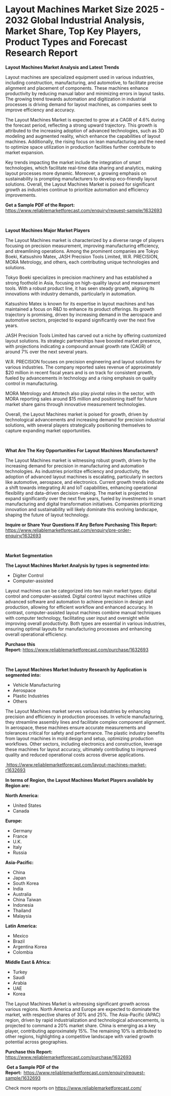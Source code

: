 <p><h1>Layout Machines Market Size 2025 - 2032 Global Industrial Analysis, Market Share, Top Key Players, Product Types and Forecast Research Report</h1></p><p><strong>Layout Machines Market Analysis and Latest Trends</strong></p>
<p><p>Layout machines are specialized equipment used in various industries, including construction, manufacturing, and automotive, to facilitate precise alignment and placement of components. These machines enhance productivity by reducing manual labor and minimizing errors in layout tasks. The growing trend towards automation and digitization in industrial processes is driving demand for layout machines, as companies seek to improve efficiency and accuracy.</p><p>The Layout Machines Market is expected to grow at a CAGR of 4.6% during the forecast period, reflecting a strong upward trajectory. This growth is attributed to the increasing adoption of advanced technologies, such as 3D modeling and augmented reality, which enhance the capabilities of layout machines. Additionally, the rising focus on lean manufacturing and the need to optimize space utilization in production facilities further contribute to market expansion.</p><p>Key trends impacting the market include the integration of smart technologies, which facilitate real-time data sharing and analytics, making layout processes more dynamic. Moreover, a growing emphasis on sustainability is prompting manufacturers to develop eco-friendly layout solutions. Overall, the Layout Machines Market is poised for significant growth as industries continue to prioritize automation and efficiency improvements.</p></p>
<p><strong>Get a Sample PDF of the Report:&nbsp;</strong> <a href="https://www.reliablemarketforecast.com/enquiry/request-sample/1632693?utm_campaign=2731&utm_medium=2&utm_source=Github&utm_content=ia&utm_term=29032025&utm_id=layout-machines">https://www.reliablemarketforecast.com/enquiry/request-sample/1632693</a></p>
<p>&nbsp;</p>
<p><strong>Layout Machines Major Market Players</strong></p>
<p><p>The Layout Machines market is characterized by a diverse range of players focusing on precision measurement, improving manufacturing efficiency, and streamlining operations. Among the prominent companies are Tokyo Boeki, Katsushiro Matex, JASH Precision Tools Limited, W.R. PRECISION, MORA Metrology, and others, each contributing unique technologies and solutions.</p><p>Tokyo Boeki specializes in precision machinery and has established a strong foothold in Asia, focusing on high-quality layout and measurement tools. With a robust product line, it has seen steady growth, aligning its innovations with industry demands, particularly in automation.</p><p>Katsushiro Matex is known for its expertise in layout machines and has maintained a focus on R&D to enhance its product offerings. Its growth trajectory is promising, driven by increasing demand in the aerospace and automotive sectors, projected to expand significantly over the next five years.</p><p>JASH Precision Tools Limited has carved out a niche by offering customized layout solutions. Its strategic partnerships have boosted market presence, with projections indicating a compound annual growth rate (CAGR) of around 7% over the next several years.</p><p>W.R. PRECISION focuses on precision engineering and layout solutions for various industries. The company reported sales revenue of approximately $20 million in recent fiscal years and is on track for consistent growth, fueled by advancements in technology and a rising emphasis on quality control in manufacturing.</p><p>MORA Metrology and Attotech also play pivotal roles in the sector, with MORA reporting sales around $15 million and positioning itself for future market share gains through innovative measurement technologies.</p><p>Overall, the Layout Machines market is poised for growth, driven by technological advancements and increasing demand for precision industrial solutions, with several players strategically positioning themselves to capture expanding market opportunities.</p></p>
<p>&nbsp;</p>
<p><strong>What Are The Key Opportunities For Layout Machines Manufacturers?</strong></p>
<p><p>The Layout Machines market is witnessing robust growth, driven by the increasing demand for precision in manufacturing and automation technologies. As industries prioritize efficiency and productivity, the adoption of advanced layout machines is escalating, particularly in sectors like automotive, aerospace, and electronics. Current growth trends indicate a shift towards integrating AI and IoT capabilities, enhancing operational flexibility and data-driven decision-making. The market is projected to expand significantly over the next five years, fueled by investments in smart manufacturing and digital transformation initiatives. Companies prioritizing innovation and sustainability will likely dominate this evolving landscape, shaping the future of layout technology.</p></p>
<p><strong>Inquire or Share Your Questions If Any Before Purchasing This Report:</strong> <a href="https://www.reliablemarketforecast.com/enquiry/pre-order-enquiry/1632693?utm_campaign=2731&utm_medium=2&utm_source=Github&utm_content=ia&utm_term=29032025&utm_id=layout-machines">https://www.reliablemarketforecast.com/enquiry/pre-order-enquiry/1632693</a></p>
<p>&nbsp;</p>
<p><strong>Market Segmentation</strong></p>
<p><strong>The Layout Machines Market Analysis by types is segmented into:</strong></p>
<p><ul><li>Digiter Control</li><li>Computer-assisted</li></ul></p>
<p><p>Layout machines can be categorized into two main market types: digital control and computer-assisted. Digital control layout machines utilize advanced software and automation to achieve precision in design and production, allowing for efficient workflow and enhanced accuracy. In contrast, computer-assisted layout machines combine manual techniques with computer technology, facilitating user input and oversight while improving overall productivity. Both types are essential in various industries, ensuring optimal layouts for manufacturing processes and enhancing overall operational efficiency.</p></p>
<p><strong>Purchase this Report:&nbsp;</strong><a href="https://www.reliablemarketforecast.com/purchase/1632693?utm_campaign=2731&utm_medium=2&utm_source=Github&utm_content=ia&utm_term=29032025&utm_id=layout-machines">https://www.reliablemarketforecast.com/purchase/1632693</a></p>
<p>&nbsp;</p>
<p><strong>The Layout Machines Market Industry Research by Application is segmented into:</strong></p>
<p><ul><li>Vehicle Manufacturing</li><li>Aerospace</li><li>Plastic Industries</li><li>Others</li></ul></p>
<p><p>The Layout Machines market serves various industries by enhancing precision and efficiency in production processes. In vehicle manufacturing, they streamline assembly lines and facilitate complex component alignment. In aerospace, these machines ensure accurate measurements and tolerances critical for safety and performance. The plastic industry benefits from layout machines in mold design and setup, optimizing production workflows. Other sectors, including electronics and construction, leverage these machines for layout accuracy, ultimately contributing to improved quality and reduced operational costs across diverse applications.</p></p>
<p><a href="https://www.reliablemarketforecast.com/layout-machines-market-r1632693?utm_campaign=2731&utm_medium=2&utm_source=Github&utm_content=ia&utm_term=29032025&utm_id=layout-machines">&nbsp;https://www.reliablemarketforecast.com/layout-machines-market-r1632693</a></p>
<p><strong>In terms of Region, the Layout Machines Market Players available by Region are:</strong></p>
<p>
    <p> <strong> North America: </strong>
        <ul>
            <li>United States</li>
            <li>Canada</li>
        </ul>
        </p> 
    <p> <strong> Europe: </strong>
        <ul>
            <li>Germany</li>
            <li>France</li>
            <li>U.K.</li>
            <li>Italy</li>
            <li>Russia</li>
        </ul>
        </p> 
    <p> <strong> Asia-Pacific: </strong>
        <ul>
            <li>China</li>
            <li>Japan</li>
            <li>South Korea</li>
            <li>India</li>
            <li>Australia</li>
            <li>China Taiwan</li>
            <li>Indonesia</li>
            <li>Thailand</li>
            <li>Malaysia</li>
        </ul>
        </p> 
    <p> <strong> Latin America: </strong>
        <ul>
            <li>Mexico</li>
            <li>Brazil</li>
            <li>Argentina Korea</li>
            <li>Colombia</li>
        </ul>
        </p> 
    <p> <strong> Middle East & Africa: </strong>
        <ul>
            <li>Turkey</li>
            <li>Saudi</li>
            <li>Arabia</li>
            <li>UAE</li>
            <li>Korea</li>
        </ul>
    </p>
    </p>
<p><p>The Layout Machines Market is witnessing significant growth across various regions. North America and Europe are expected to dominate the market, with respective shares of 30% and 25%. The Asia-Pacific (APAC) region, driven by rapid industrialization and technological advancements, is projected to command a 20% market share. China is emerging as a key player, contributing approximately 15%. The remaining 10% is attributed to other regions, highlighting a competitive landscape with varied growth potential across geographies.</p></p>
<p><strong>Purchase this Report: </strong><a href="https://www.reliablemarketforecast.com/purchase/1632693?utm_campaign=2731&utm_medium=2&utm_source=Github&utm_content=ia&utm_term=29032025&utm_id=layout-machines">https://www.reliablemarketforecast.com/purchase/1632693</a></p>
<p>&nbsp;<strong>Get a Sample PDF of the Report:&nbsp;&nbsp;</strong><a href="https://www.reliablemarketforecast.com/enquiry/request-sample/1632693?utm_campaign=2731&utm_medium=2&utm_source=Github&utm_content=ia&utm_term=29032025&utm_id=layout-machines">https://www.reliablemarketforecast.com/enquiry/request-sample/1632693</a></p>
<p><strong></strong></p>
<p>Check more reports on <a href="https://www.reliablemarketforecast.com/?utm_campaign=2731&utm_medium=2&utm_source=Github&utm_content=ia&utm_term=29032025&utm_id=layout-machines">https://www.reliablemarketforecast.com/</a></p>